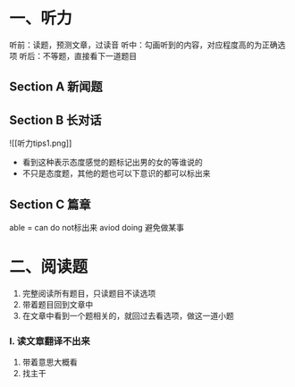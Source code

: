 # 一、听力
听前：读题，预测文章，过读音
听中：勾画听到的内容，对应程度高的为正确选项
听后：不等题，直接看下一道题目
## Section A 新闻题

## Section B 长对话
![[听力tips1.png]]
* 看到这种表示态度感觉的题标记出男的女的等谁说的
* 不只是态度题，其他的题也可以下意识的都可以标出来
 
## Section C 篇章
 able = can
 do not标出来
 aviod doing 避免做某事 

# 二、阅读题
1. 完整阅读所有题目，只读题目不读选项
2. 带着题目回到文章中
3. 在文章中看到一个题相关的，就回过去看选项，做这一道小题

### Ⅰ. 读文章翻译不出来
1. 带着意思大概看
2. 找主干